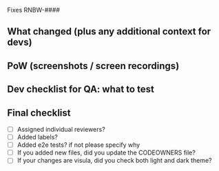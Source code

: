 Fixes RNBW-####

## What changed (plus any additional context for devs)

## PoW (screenshots / screen recordings)

## Dev checklist for QA: what to test

## Final checklist

- [ ] Assigned individual reviewers?
- [ ] Added labels?
- [ ] Added e2e tests? if not please specify why
- [ ] If you added new files, did you update the CODEOWNERS file?
- [ ] If your changes are visula, did you check both light and dark theme?
